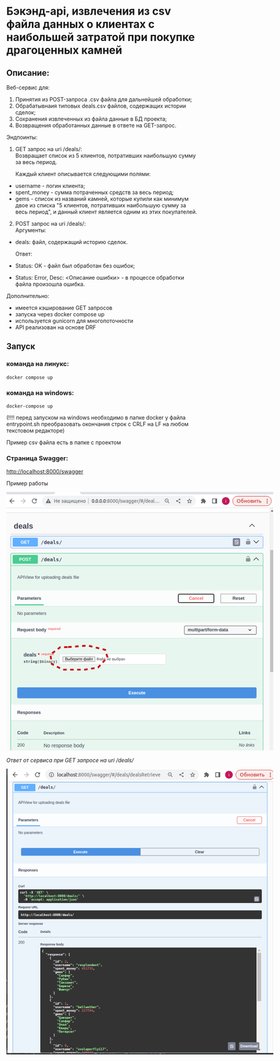 # Бэкэнд-api, извлечения из csv файла данных о клиентах с наибольшей затратой при покупке драгоценных камней


## Описание:  
Веб-сервис для:

1. Принятия из POST-запроса .csv файла для дальнейшей обработки;
2. Обрабатывнаия типовых deals.csv файлов, содержащих истории сделок;
3. Сохранения извлеченных из файла данные в БД проекта;
4. Возвращения обработанных данные в ответе на GET-запрос.

Эндпоинты:  

1) GET запрос на uri /deals/:  
Возвращает список из 5 клиентов, потративших наибольшую сумму за весь период.   

    Каждый клиент описывается следующими полями:
* username - логин клиента;
* spent_money - сумма потраченных средств за весь период;
* gems - список из названий камней, которые купили как минимум двое из списка "5 клиентов, потративших наибольшую сумму за весь период", и данный клиент является одним из этих покупателей.
  
2) POST запрос на uri /deals/:  
Аргументы:
* deals: файл, содержащий историю сделок.

    Ответ:
* Status: OK - файл был обработан без ошибок;
* Status: Error, Desc: <Описание ошибки> - в процессе обработки файла произошла ошибка.

Дополнительно:
- имеется кэширование GET запросов
- запуска через docker compose up
- используется gunicorn для многопоточности
- API реализован на основе  DRF

##  Запуск
### команда на линукс:
    docker compose up 
### команда на windows:
    docker-compose up
(!!!! перед запуском на windows необходимо в папке docker у файла entrypoint.sh преобразовать окончания строк с CRLF на LF на любом текстовом редакторе)


Пример csv файла есть в папке с проектом
### Cтраница Swagger:
[http://localhost:8000/swagger](http://localhost:8000/swagger)

Пример работы
<p style="width: 700px; margin: 0 auto;">
  <img src="load_file.png" alt="FastAPI arq_dashboard">
</p>


*Ответ от сервиса при GET запросе на uri /deals/*

<p style="width: 700px; margin: 0 auto;">
  <img src="example_get_request.png" alt="FastAPI arq_dashboard">
</p>

